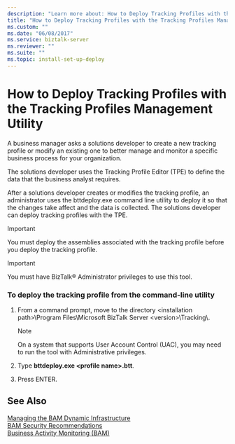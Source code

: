```yaml
---
description: "Learn more about: How to Deploy Tracking Profiles with the Tracking Profiles Management Utility"
title: "How to Deploy Tracking Profiles with the Tracking Profiles Management Utility"
ms.custom: ""
ms.date: "06/08/2017"
ms.service: biztalk-server
ms.reviewer: ""
ms.suite: ""
ms.topic: install-set-up-deploy
---
```

# How to Deploy Tracking Profiles with the Tracking Profiles Management Utility
A business manager asks a solutions developer to create a new tracking profile or modify an existing one to better manage and monitor a specific business process for your organization.  
  
 The solutions developer uses the Tracking Profile Editor (TPE) to define the data that the business analyst requires.  
  
 After a solutions developer creates or modifies the tracking profile, an administrator uses the bttdeploy.exe command line utility to deploy it so that the changes take affect and the data is collected. The solutions developer can deploy tracking profiles with the TPE.  
  
> [!IMPORTANT]
>  You must deploy the assemblies associated with the tracking profile before you deploy the tracking profile.  
  
> [!IMPORTANT]
>  You must have BizTalk® Administrator privileges to use this tool.  
  
### To deploy the tracking profile from the command-line utility  
  
1.  From a command prompt, move to the directory \<installation path\>\Program Files\Microsoft BizTalk Server \<version\>\Tracking\\.  
  
    > [!NOTE]
    >  On a system that supports User Account Control (UAC), you may need to run the tool with Administrative privileges.  
  
2.  Type **bttdeploy.exe \<profile name\>.btt**.  
  
3.  Press ENTER.  
  
## See Also  
 [Managing the BAM Dynamic Infrastructure](../core/managing-the-bam-dynamic-infrastructure.md)   
 [BAM Security Recommendations](../core/bam-security-recommendations.md)   
 [Business Activity Monitoring (BAM)](../core/business-activity-monitoring-bam.md)
